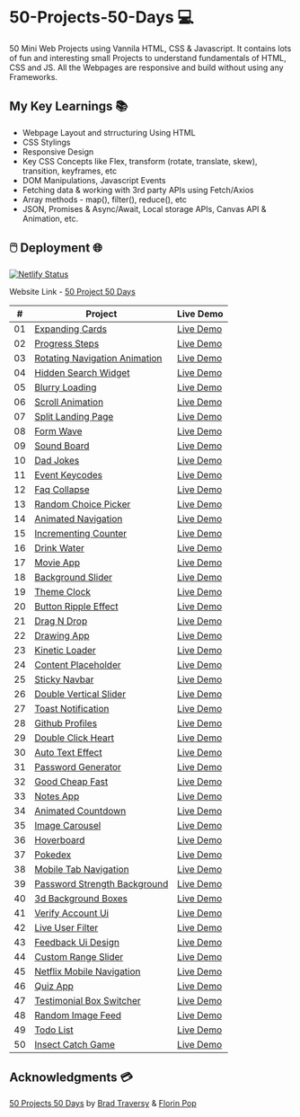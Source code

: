 # 50-Projects-50-Days 💻

50 Mini Web Projects using Vannila HTML, CSS &amp; Javascript. It contains lots of fun and interesting small Projects to understand fundamentals of HTML, CSS and JS. All the Webpages are responsive and build without using any Frameworks. 

## My Key Learnings 📚

- Webpage Layout and strructuring Using HTML
- CSS Stylings
- Responsive Design
- Key CSS Concepts like Flex, transform (rotate, translate, skew), transition, keyframes, etc
- DOM Manipulations, Javascript Events
- Fetching data & working with 3rd party APIs using Fetch/Axios
- Array methods - map(), filter(), reduce(), etc
- JSON, Promises & Async/Await, Local storage APIs, Canvas API & Animation, etc.

## 🖱️ Deployment 🌐 

[![Netlify Status](https://api.netlify.com/api/v1/badges/fab1c8fa-c6e5-41f8-91a0-18ef736dd502/deploy-status)](https://app.netlify.com/sites/50projects-50-days/deploys)

Website Link - [50 Project 50 Days](https://50projects-50-days.netlify.app/)  


|  #  | Project                                                                                                                     | Live Demo                                                                         |
| :-: | --------------------------------------------------------------------------------------------------------------------------- | --------------------------------------------------------------------------------- |
| 01  | [Expanding Cards](https://github.com/pranshukas/50-Projects-50-Days/tree/main/01.%20Expanding%20Cards)                             | [Live Demo](https://50projects-50-days.netlify.app/01.%20expanding%20cards/)               |
| 02  | [Progress Steps](https://github.com/pranshukas/50-Projects-50-Days/tree/main/02.%20Progress%20Steps)                               | [Live Demo](https://50projects-50-days.netlify.app/02.%20progress%20steps/)                |
| 03  | [Rotating Navigation Animation](https://github.com/pranshukas/50-Projects-50-Days/tree/main/03.%20Rotating%20Navigation)                       | [Live Demo](https://50projects-50-days.netlify.app/03.%20rotating%20navigation/) |
| 04  | [Hidden Search Widget](https://github.com/pranshukas/50-Projects-50-Days/tree/main/04.%20Hidden%20Search%20Widget)                          | [Live Demo](https://50projects-50-days.netlify.app/04.%20hidden%20search%20widget/)          |
| 05  | [Blurry Loading](https://github.com/pranshukas/50-Projects-50-Days/tree/main/05.%20Blurry%20Loading)                               | [Live Demo](https://50projects-50-days.netlify.app/05.%20blurry%20loading/)                |
| 06  | [Scroll Animation](https://github.com/pranshukas/50-Projects-50-Days/tree/main/06.%20Scroll%20Animation)                           | [Live Demo](https://50projects-50-days.netlify.app/06.%20scroll%20animation/)              |
| 07  | [Split Landing Page](https://github.com/pranshukas/50-Projects-50-Days/tree/main/07.%20Split%20Landing%20Page)                       | [Live Demo](https://50projects-50-days.netlify.app/07.%20split%20landing%20page/)            |
| 08  | [Form Wave](https://github.com/pranshukas/50-Projects-50-Days/tree/main/08.%20Form%20Wave%20Animation)                                         | [Live Demo](https://50projects-50-days.netlify.app/08.%20form%20wave%20animation/)                     |
| 09  | [Sound Board](https://github.com/pranshukas/50-Projects-50-Days/tree/main/09.%20Sound%20Board)                                     | [Live Demo](https://50projects-50-days.netlify.app/09.%20sound%20board/)                   |
| 10  | [Dad Jokes](https://github.com/pranshukas/50-Projects-50-Days/tree/main/10.%20Dad%20Jokes)                                         | [Live Demo](https://50projects-50-days.netlify.app/10.%20dad%20jokes/)                     |
| 11  | [Event Keycodes](https://github.com/pranshukas/50-Projects-50-Days/tree/main/11.%20Event%20KeyCodes)                               | [Live Demo](https://50projects-50-days.netlify.app/11.%20event%20keycodes/)                |
| 12  | [Faq Collapse](https://github.com/pranshukas/50-Projects-50-Days/tree/main/12.%20FAQ%20Collapse)                                   | [Live Demo](https://50projects-50-days.netlify.app/12.%20faq%20collapse/)                  |
| 13  | [Random Choice Picker](https://github.com/pranshukas/50-Projects-50-Days/tree/main/13.%20Random%20Choice%20Picker)                   | [Live Demo](https://50projects-50-days.netlify.app/13.%20random%20choice%20picker/)          |
| 14  | [Animated Navigation](https://github.com/pranshukas/50-Projects-50-Days/tree/main/14.%20Animated%20Navigation)                     | [Live Demo](https://50projects-50-days.netlify.app/14.%20animated%20navigation/)           |
| 15  | [Incrementing Counter](https://github.com/pranshukas/50-Projects-50-Days/tree/main/15.%20Incrementing%20Counter)                   | [Live Demo](https://50projects-50-days.netlify.app/15.%20incrementing%20counter/)          |
| 16  | [Drink Water](https://github.com/pranshukas/50-Projects-50-Days/tree/main/16.%20Drink%20Water)                                     | [Live Demo](https://50projects-50-days.netlify.app/16.%20drink%20water/)                   |
| 17  | [Movie App](https://github.com/pranshukas/50-Projects-50-Days/tree/main/17.%20Movie%20App)                                         | [Live Demo](https://50projects-50-days.netlify.app/17.%20movie%20app/)                     |
| 18  | [Background Slider](https://github.com/pranshukas/50-Projects-50-Days/tree/main/18.%20Background%20Slider)                         | [Live Demo](https://50projects-50-days.netlify.app/18.%20background%20slider/)             |
| 19  | [Theme Clock](https://github.com/pranshukas/50-Projects-50-Days/tree/main/19.%20Theme%20Clock)                                     | [Live Demo](https://50projects-50-days.netlify.app/19.%20theme%20clock/)                   |
| 20  | [Button Ripple Effect](https://github.com/pranshukas/50-Projects-50-Days/tree/main/20.%20Button%20Ripple%20Effect)                   | [Live Demo](https://50projects-50-days.netlify.app/20.%20button%20ripple%20effect/)          |
| 21  | [Drag N Drop](https://github.com/pranshukas/50-Projects-50-Days/tree/main/21.%20Drag%20N%20Drop)                                     | [Live Demo](https://50projects-50-days.netlify.app/21.%20drag%20n%20drop/)                   |
| 22  | [Drawing App](https://github.com/pranshukas/50-Projects-50-Days/tree/main/22.%20Drawing%20App)                                     | [Live Demo](https://50projects-50-days.netlify.app/22.%20drawing%20app/)                   |
| 23  | [Kinetic Loader](https://github.com/pranshukas/50-Projects-50-Days/tree/main/23.%20Kinetic%20CSS%20Loader)                               | [Live Demo](https://50projects-50-days.netlify.app/23.%20kinetic%20css%20loader/)                |
| 24  | [Content Placeholder](https://github.com/pranshukas/50-Projects-50-Days/tree/main/24.%20Content%20Placeholder)                     | [Live Demo](https://50projects-50-days.netlify.app/24.%20content%20placeholder/)           |
| 25  | [Sticky Navbar](https://github.com/pranshukas/50-Projects-50-Days/tree/main/25.%20Sticky%20Navbar)                                 | [Live Demo](https://50projects-50-days.netlify.app/25.%20sticky%20navbar/)                 |
| 26  | [Double Vertical Slider](https://github.com/pranshukas/50-Projects-50-Days/tree/main/26.%20Double%20Vertical%20Slider)               | [Live Demo](https://50projects-50-days.netlify.app/26.%20double%20vertical%20slider/)        |
| 27  | [Toast Notification](https://github.com/pranshukas/50-Projects-50-Days/tree/main/27.%20Toast%20Notification)                       | [Live Demo](https://50projects-50-days.netlify.app/27.%20toast%20notification/)            |
| 28  | [Github Profiles](https://github.com/pranshukas/50-Projects-50-Days/tree/main/28.%20Github%20Profiles)                             | [Live Demo](https://50projects-50-days.netlify.app/28.%20github%20profiles/)               |
| 29  | [Double Click Heart](https://github.com/pranshukas/50-Projects-50-Days/tree/main/29.%20Double%20Click%20Heart)                       | [Live Demo](https://50projects-50-days.netlify.app/29.%20double%20click%20heart/)            |
| 30  | [Auto Text Effect](https://github.com/pranshukas/50-Projects-50-Days/tree/main/30.%20Auto%20Text%20Effect)                           | [Live Demo](https://50projects-50-days.netlify.app/30.%20auto%20text%20effect/)              |
| 31  | [Password Generator](https://github.com/pranshukas/50-Projects-50-Days/tree/main/31.%20Password%20Generator)                       | [Live Demo](https://50projects-50-days.netlify.app/31.%20password%20generator/)            |
| 32  | [Good Cheap Fast](https://github.com/pranshukas/50-Projects-50-Days/tree/main/32.%20Good%20Cheap%20Fast)                             | [Live Demo](https://50projects-50-days.netlify.app/32.%20good%20cheap%20fast/)               |
| 33  | [Notes App](https://github.com/pranshukas/50-Projects-50-Days/tree/main/33.%20Notes%20App)                                         | [Live Demo](https://50projects-50-days.netlify.app/33.%20notes%20app/)                     |
| 34  | [Animated Countdown](https://github.com/pranshukas/50-Projects-50-Days/tree/main/34.%20Animated%20Countdown)                       | [Live Demo](https://50projects-50-days.netlify.app/34.%20animated%20countdown/)            |
| 35  | [Image Carousel](https://github.com/pranshukas/50-Projects-50-Days/tree/main/35.%20Image%20Carousel)                               | [Live Demo](https://50projects-50-days.netlify.app/35.%20image%20carousel/)                |
| 36  | [Hoverboard](https://github.com/pranshukas/50-Projects-50-Days/tree/main/36.%20Hoverboard)                                       | [Live Demo](https://50projects-50-days.netlify.app/36.%20hoverboard/)                    |
| 37  | [Pokedex](https://github.com/pranshukas/50-Projects-50-Days/tree/main/37.%20Pokedex)                                             | [Live Demo](https://50projects-50-days.netlify.app/37.%20pokedex/)                       |
| 38  | [Mobile Tab Navigation](https://github.com/pranshukas/50-Projects-50-Days/tree/main/38.%20Mobile%20Tab%20Navigation)                 | [Live Demo](https://50projects-50-days.netlify.app/38.%20mobile%20tab%20navigation/)         |
| 39  | [Password Strength Background](https://github.com/pranshukas/50-Projects-50-Days/tree/main/39.%20Password%20Strength%20Background)   | [Live Demo](https://50projects-50-days.netlify.app/39.%20password%20strength%20background/)  |
| 40  | [3d Background Boxes](https://github.com/pranshukas/50-Projects-50-Days/tree/main/40.%203D%20Background%20Boxes)                     | [Live Demo](https://50projects-50-days.netlify.app/40.%203d%20background%20boxes/)           |
| 41  | [Verify Account Ui](https://github.com/pranshukas/50-Projects-50-Days/tree/main/41.%20Verify%20Account%20UI)                         | [Live Demo](https://50projects-50-days.netlify.app/41.%20verify%20account%20ui/)             |
| 42  | [Live User Filter](https://github.com/pranshukas/50-Projects-50-Days/tree/main/42.%20Live%20User%20Filter)                           | [Live Demo](https://50projects-50-days.netlify.app/42.%20live%20user%20filter/)              |
| 43  | [Feedback Ui Design](https://github.com/pranshukas/50-Projects-50-Days/tree/main/43.%20Feedback%20UI%20Design)                       | [Live Demo](https://50projects-50-days.netlify.app/43.%20feedback%20ui%20design/)            |
| 44  | [Custom Range Slider](https://github.com/pranshukas/50-Projects-50-Days/tree/main/44.%20Custom%20Range%20Slider)                     | [Live Demo](https://50projects-50-days.netlify.app/44.%20custom%20range%20slider/)           |
| 45  | [Netflix Mobile Navigation](https://github.com/pranshukas/50-Projects-50-Days/tree/main/45.%20Netflix%20Navigation)         | [Live Demo](https://50projects-50-days.netlify.app/45.%20netflix%20navigation/)     |
| 46  | [Quiz App](https://github.com/pranshukas/50-Projects-50-Days/tree/main/46.%20Quiz%20App)                                           | [Live Demo](https://50projects-50-days.netlify.app/46.%20quiz%20app/)                      |
| 47  | [Testimonial Box Switcher](https://github.com/pranshukas/50-Projects-50-Days/tree/main/47.%20Testimonial%20Box%20Switcher)           | [Live Demo](https://50projects-50-days.netlify.app/47.%20testimonial%20box%20switcher/)      |
| 48  | [Random Image Feed](https://github.com/pranshukas/50-Projects-50-Days/tree/main/48.%20Random%20Image%20Feed)                         | [Live Demo](https://50projects-50-days.netlify.app/48.%20random%20image%20feed/)             |
| 49  | [Todo List](https://github.com/pranshukas/50-Projects-50-Days/tree/main/49.%20Todo%20List)                                         | [Live Demo](https://50projects-50-days.netlify.app/49.%20todo%20list/)                     |
| 50  | [Insect Catch Game](https://github.com/pranshukas/50-Projects-50-Days/tree/main/50.%20Insect%20Catch%20Game)                         | [Live Demo](https://50projects-50-days.netlify.app/50.%20insect%20catch%20game/)             |


## Acknowledgments 💳

[50 Projects 50 Days](https://www.udemy.com/course/50-projects-50-days/) by [Brad Traversy](https://www.youtube.com/traversymedia) & [Florin Pop](https://www.youtube.com/florinpop) 
